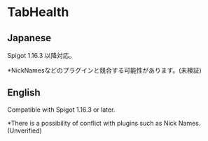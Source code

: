 # TabHealth

Japanese
--
Spigot 1.16.3 以降対応。

*NickNamesなどのプラグインと競合する可能性があります。(未検証)


English
--
Compatible with Spigot 1.16.3 or later.

*There is a possibility of conflict with plugins such as Nick Names. (Unverified)
